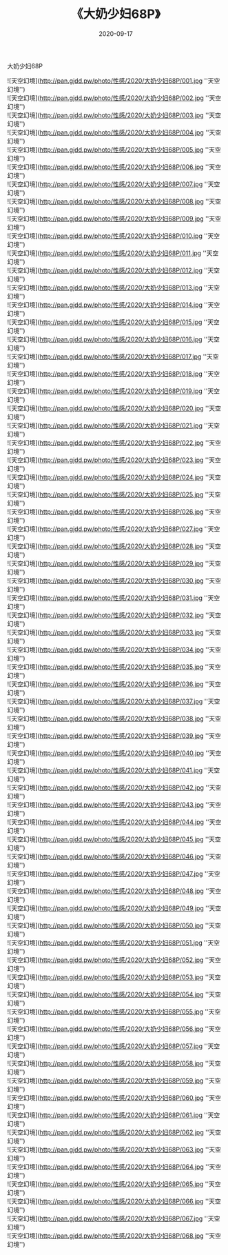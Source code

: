 ﻿---
layout: post
title:  《大奶少妇68P》
date:   2020-09-17
img: http://pan.gjdd.pw/photo/性感/2020/大奶少妇68P/000.jpg
categories: [美女, 性感, 泳衣]
---

大奶少妇68P



![天空幻境](http://pan.gjdd.pw/photo/性感/2020/大奶少妇68P/001.jpg ''天空幻境'') <br>
![天空幻境](http://pan.gjdd.pw/photo/性感/2020/大奶少妇68P/002.jpg ''天空幻境'') <br>
![天空幻境](http://pan.gjdd.pw/photo/性感/2020/大奶少妇68P/003.jpg ''天空幻境'') <br>
![天空幻境](http://pan.gjdd.pw/photo/性感/2020/大奶少妇68P/004.jpg ''天空幻境'') <br>
![天空幻境](http://pan.gjdd.pw/photo/性感/2020/大奶少妇68P/005.jpg ''天空幻境'') <br>
![天空幻境](http://pan.gjdd.pw/photo/性感/2020/大奶少妇68P/006.jpg ''天空幻境'') <br>
![天空幻境](http://pan.gjdd.pw/photo/性感/2020/大奶少妇68P/007.jpg ''天空幻境'') <br>
![天空幻境](http://pan.gjdd.pw/photo/性感/2020/大奶少妇68P/008.jpg ''天空幻境'') <br>
![天空幻境](http://pan.gjdd.pw/photo/性感/2020/大奶少妇68P/009.jpg ''天空幻境'') <br>
![天空幻境](http://pan.gjdd.pw/photo/性感/2020/大奶少妇68P/010.jpg ''天空幻境'') <br>
![天空幻境](http://pan.gjdd.pw/photo/性感/2020/大奶少妇68P/011.jpg ''天空幻境'') <br>
![天空幻境](http://pan.gjdd.pw/photo/性感/2020/大奶少妇68P/012.jpg ''天空幻境'') <br>
![天空幻境](http://pan.gjdd.pw/photo/性感/2020/大奶少妇68P/013.jpg ''天空幻境'') <br>
![天空幻境](http://pan.gjdd.pw/photo/性感/2020/大奶少妇68P/014.jpg ''天空幻境'') <br>
![天空幻境](http://pan.gjdd.pw/photo/性感/2020/大奶少妇68P/015.jpg ''天空幻境'') <br>
![天空幻境](http://pan.gjdd.pw/photo/性感/2020/大奶少妇68P/016.jpg ''天空幻境'') <br>
![天空幻境](http://pan.gjdd.pw/photo/性感/2020/大奶少妇68P/017.jpg ''天空幻境'') <br>
![天空幻境](http://pan.gjdd.pw/photo/性感/2020/大奶少妇68P/018.jpg ''天空幻境'') <br>
![天空幻境](http://pan.gjdd.pw/photo/性感/2020/大奶少妇68P/019.jpg ''天空幻境'') <br>
![天空幻境](http://pan.gjdd.pw/photo/性感/2020/大奶少妇68P/020.jpg ''天空幻境'') <br>
![天空幻境](http://pan.gjdd.pw/photo/性感/2020/大奶少妇68P/021.jpg ''天空幻境'') <br>
![天空幻境](http://pan.gjdd.pw/photo/性感/2020/大奶少妇68P/022.jpg ''天空幻境'') <br>
![天空幻境](http://pan.gjdd.pw/photo/性感/2020/大奶少妇68P/023.jpg ''天空幻境'') <br>
![天空幻境](http://pan.gjdd.pw/photo/性感/2020/大奶少妇68P/024.jpg ''天空幻境'') <br>
![天空幻境](http://pan.gjdd.pw/photo/性感/2020/大奶少妇68P/025.jpg ''天空幻境'') <br>
![天空幻境](http://pan.gjdd.pw/photo/性感/2020/大奶少妇68P/026.jpg ''天空幻境'') <br>
![天空幻境](http://pan.gjdd.pw/photo/性感/2020/大奶少妇68P/027.jpg ''天空幻境'') <br>
![天空幻境](http://pan.gjdd.pw/photo/性感/2020/大奶少妇68P/028.jpg ''天空幻境'') <br>
![天空幻境](http://pan.gjdd.pw/photo/性感/2020/大奶少妇68P/029.jpg ''天空幻境'') <br>
![天空幻境](http://pan.gjdd.pw/photo/性感/2020/大奶少妇68P/030.jpg ''天空幻境'') <br>
![天空幻境](http://pan.gjdd.pw/photo/性感/2020/大奶少妇68P/031.jpg ''天空幻境'') <br>
![天空幻境](http://pan.gjdd.pw/photo/性感/2020/大奶少妇68P/032.jpg ''天空幻境'') <br>
![天空幻境](http://pan.gjdd.pw/photo/性感/2020/大奶少妇68P/033.jpg ''天空幻境'') <br>
![天空幻境](http://pan.gjdd.pw/photo/性感/2020/大奶少妇68P/034.jpg ''天空幻境'') <br>
![天空幻境](http://pan.gjdd.pw/photo/性感/2020/大奶少妇68P/035.jpg ''天空幻境'') <br>
![天空幻境](http://pan.gjdd.pw/photo/性感/2020/大奶少妇68P/036.jpg ''天空幻境'') <br>
![天空幻境](http://pan.gjdd.pw/photo/性感/2020/大奶少妇68P/037.jpg ''天空幻境'') <br>
![天空幻境](http://pan.gjdd.pw/photo/性感/2020/大奶少妇68P/038.jpg ''天空幻境'') <br>
![天空幻境](http://pan.gjdd.pw/photo/性感/2020/大奶少妇68P/039.jpg ''天空幻境'') <br>
![天空幻境](http://pan.gjdd.pw/photo/性感/2020/大奶少妇68P/040.jpg ''天空幻境'') <br>
![天空幻境](http://pan.gjdd.pw/photo/性感/2020/大奶少妇68P/041.jpg ''天空幻境'') <br>
![天空幻境](http://pan.gjdd.pw/photo/性感/2020/大奶少妇68P/042.jpg ''天空幻境'') <br>
![天空幻境](http://pan.gjdd.pw/photo/性感/2020/大奶少妇68P/043.jpg ''天空幻境'') <br>
![天空幻境](http://pan.gjdd.pw/photo/性感/2020/大奶少妇68P/044.jpg ''天空幻境'') <br>
![天空幻境](http://pan.gjdd.pw/photo/性感/2020/大奶少妇68P/045.jpg ''天空幻境'') <br>
![天空幻境](http://pan.gjdd.pw/photo/性感/2020/大奶少妇68P/046.jpg ''天空幻境'') <br>
![天空幻境](http://pan.gjdd.pw/photo/性感/2020/大奶少妇68P/047.jpg ''天空幻境'') <br>
![天空幻境](http://pan.gjdd.pw/photo/性感/2020/大奶少妇68P/048.jpg ''天空幻境'') <br>
![天空幻境](http://pan.gjdd.pw/photo/性感/2020/大奶少妇68P/049.jpg ''天空幻境'') <br>
![天空幻境](http://pan.gjdd.pw/photo/性感/2020/大奶少妇68P/050.jpg ''天空幻境'') <br>
![天空幻境](http://pan.gjdd.pw/photo/性感/2020/大奶少妇68P/051.jpg ''天空幻境'') <br>
![天空幻境](http://pan.gjdd.pw/photo/性感/2020/大奶少妇68P/052.jpg ''天空幻境'') <br>
![天空幻境](http://pan.gjdd.pw/photo/性感/2020/大奶少妇68P/053.jpg ''天空幻境'') <br>
![天空幻境](http://pan.gjdd.pw/photo/性感/2020/大奶少妇68P/054.jpg ''天空幻境'') <br>
![天空幻境](http://pan.gjdd.pw/photo/性感/2020/大奶少妇68P/055.jpg ''天空幻境'') <br>
![天空幻境](http://pan.gjdd.pw/photo/性感/2020/大奶少妇68P/056.jpg ''天空幻境'') <br>
![天空幻境](http://pan.gjdd.pw/photo/性感/2020/大奶少妇68P/057.jpg ''天空幻境'') <br>
![天空幻境](http://pan.gjdd.pw/photo/性感/2020/大奶少妇68P/058.jpg ''天空幻境'') <br>
![天空幻境](http://pan.gjdd.pw/photo/性感/2020/大奶少妇68P/059.jpg ''天空幻境'') <br>
![天空幻境](http://pan.gjdd.pw/photo/性感/2020/大奶少妇68P/060.jpg ''天空幻境'') <br>
![天空幻境](http://pan.gjdd.pw/photo/性感/2020/大奶少妇68P/061.jpg ''天空幻境'') <br>
![天空幻境](http://pan.gjdd.pw/photo/性感/2020/大奶少妇68P/062.jpg ''天空幻境'') <br>
![天空幻境](http://pan.gjdd.pw/photo/性感/2020/大奶少妇68P/063.jpg ''天空幻境'') <br>
![天空幻境](http://pan.gjdd.pw/photo/性感/2020/大奶少妇68P/064.jpg ''天空幻境'') <br>
![天空幻境](http://pan.gjdd.pw/photo/性感/2020/大奶少妇68P/065.jpg ''天空幻境'') <br>
![天空幻境](http://pan.gjdd.pw/photo/性感/2020/大奶少妇68P/066.jpg ''天空幻境'') <br>
![天空幻境](http://pan.gjdd.pw/photo/性感/2020/大奶少妇68P/067.jpg ''天空幻境'') <br>
![天空幻境](http://pan.gjdd.pw/photo/性感/2020/大奶少妇68P/068.jpg ''天空幻境'') <br>